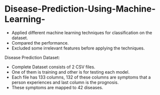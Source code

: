 # Disease-Prediction-Using-Machine-Learning-

- Applied different machine learning techniques for classification on the dataset. 
- Compared the performance. 
- Excluded some irrelevant features before applying the techniques. 

Disease Prediction Dataset:

- Complete Dataset consists of 2 CSV files. 
- One of them is training and other is for testing each model. 
- Each file has 133 columns, 132 of these columns are symptoms that a person experiences and last column is the prognosis. 
- These symptoms are mapped to 42 diseases. 
